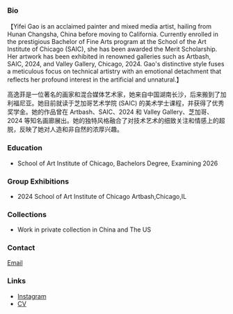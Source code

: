 ### Bio

【Yifei Gao is an acclaimed painter and mixed media artist, hailing from Hunan Changsha, China before moving to California. Currently enrolled in the prestigious Bachelor of Fine Arts program at the School of the Art Institute of Chicago (SAIC), she has been awarded the Merit Scholarship. Her artwork has been exhibited in renowned galleries such as Artbash, SAIC, 2024, and Valley Gallery, Chicago, 2024. Gao's distinctive style fuses a meticulous focus on technical artistry with an emotional detachment that reflects her profound interest in the artificial and unnatural.】

高逸菲是一位著名的画家和混合媒体艺术家，她来自中国湖南长沙，后来搬到了加利福尼亚。她目前就读于芝加哥艺术学院 (SAIC) 的美术学士课程，并获得了优秀奖学金。她的作品曾在 Artbash、SAIC、2024 和 Valley Gallery、芝加哥、2024 等知名画廊展出。她的独特风格融合了对技术艺术的细致关注和情感上的超脱，反映了她对人造和非自然的浓厚兴趣。


### Education
- School of Art Institute of Chicago, Bachelors Degree, Examining 2026

### Group Exhibitions
- 2024 School of Art Institute of Chicago Artbash,Chicago,IL

### Collections
- Work in private collection in China and The US

### Contact
[Email](mailto:faygao1121@gmail.com)

### Links
- [Instagram](https://www.instagram.com/fay_yifeigao_artwork/)
- [CV](/cv.pdf)

